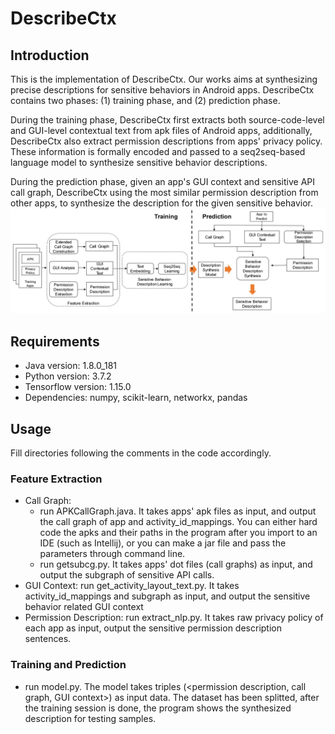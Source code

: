 # DescribeCtx
## Introduction
This is the implementation of DescribeCtx. Our works aims at synthesizing precise descriptions for sensitive behaviors in Android apps. DescribeCtx contains two phases: (1) training phase, and (2) prediction phase.

During the training phase, DescribeCtx first extracts both source-code-level and GUI-level contextual text from apk files of Android apps, additionally, DescribeCtx also extract permission descriptions from apps' privacy policy. These information is formally encoded and passed to a seq2seq-based language model to synthesize sensitive behavior descriptions.

During the prediction phase, given an app's GUI context and sensitive API call graph, DescribeCtx using the most similar permission description from other apps, to synthesize the description for the given sensitive behavior.
![](https://github.com/ICSE2021DescribeCtx/DescribeCtx/blob/master/overview1.jpg)
## Requirements
* Java version: 1.8.0_181
* Python version: 3.7.2
* Tensorflow version: 1.15.0
* Dependencies: numpy, scikit-learn, networkx, pandas
## Usage
Fill directories following the comments in the code accordingly.
### Feature Extraction
* Call Graph: 
  * run APKCallGraph.java. It takes apps' apk files as input, and output the call graph of app and activity_id_mappings. You can either hard code the apks and their paths in the program after you import to an IDE (such as Intellij), or you can make a jar file and pass the parameters through command line.
  * run getsubcg.py. It takes apps' dot files (call graphs) as input, and output the subgraph of sensitive API calls.
* GUI Context: run get_activity_layout_text.py. It takes activity_id_mappings and subgraph as input, and output the sensitive behavior related GUI context
* Permission Description: run extract_nlp.py. It takes raw privacy policy of each app as input, output the sensitive permission description sentences.
### Training and Prediction
* run model.py. The model takes triples (<permission description, call graph, GUI context>) as input data. The dataset has been splitted, after the training session is done, the program shows the synthesized description for testing samples.

